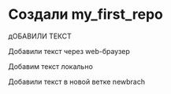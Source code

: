 # Создали my_first_repo

дОБАВИЛИ ТЕКСТ

Добавили текст через web-браузер

Добавим текст локально

Добавили текст в новой ветке newbrach